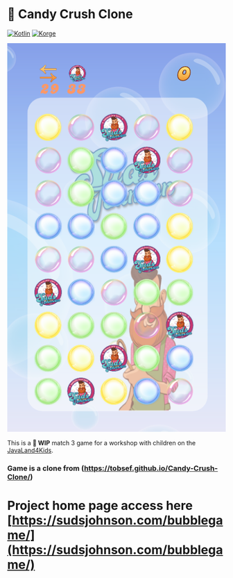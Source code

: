 # 🍭 Candy Crush Clone
[![Kotlin](https://img.shields.io/badge/Kotlin-1.3.70-blue.svg?style=flat&logo=kotlin&logoColor=white)](http://kotlinlang.org)
[![Korge](https://img.shields.io/badge/Korge-1.10.2.0-836DAC.svg)](https://korge.soywiz.com/)

![Screenshot](game-img.png)

This is a **🚧 WIP** match 3 game for a workshop with children on the [JavaLand4Kids](https://www.javaland.eu/de/javaland-2018/javaland4kids/).

### Game is a clone from (https://tobsef.github.io/Candy-Crush-Clone/)
# Project home page access here [https://sudsjohnson.com/bubblegame/](https://sudsjohnson.com/bubblegame/)
